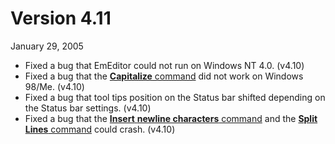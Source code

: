 # Version 4.11

January 29, 2005

- Fixed a bug that EmEditor could not run on Windows NT 4.0. (v4.10)
- Fixed a bug that the [**Capitalize** command](../cmd/convert/capitalize) did not work on Windows 98/Me. (v4.10)
- Fixed a bug that tool tips position on the Status bar shifted depending
on the Status bar settings. (v4.10)
- Fixed a bug that the [**Insert** **newline characters** command](../cmd/convert/insert_cr_wrap) and the [**Split Lines** command](../cmd/convert/split_lines) could crash. (v4.10)

